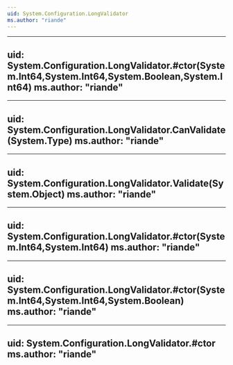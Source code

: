 ```yaml
---
uid: System.Configuration.LongValidator
ms.author: "riande"
---
```


---
uid: System.Configuration.LongValidator.#ctor(System.Int64,System.Int64,System.Boolean,System.Int64)
ms.author: "riande"
---

---
uid: System.Configuration.LongValidator.CanValidate(System.Type)
ms.author: "riande"
---

---
uid: System.Configuration.LongValidator.Validate(System.Object)
ms.author: "riande"
---

---
uid: System.Configuration.LongValidator.#ctor(System.Int64,System.Int64)
ms.author: "riande"
---

---
uid: System.Configuration.LongValidator.#ctor(System.Int64,System.Int64,System.Boolean)
ms.author: "riande"
---

---
uid: System.Configuration.LongValidator.#ctor
ms.author: "riande"
---
